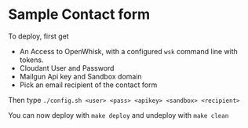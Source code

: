 # Sample Contact form

To deploy, first get 

- An Access to OpenWhisk, with a configured `wsk` command line with tokens.
- Cloudant User and Password
- Mailgun Api key and Sandbox domain
- Pick an email recipient of the contact form

Then type `./config.sh <user> <pass> <apikey> <sandbox> <recipient>`

You can now deploy with `make deploy` and undeploy with `make clean`
